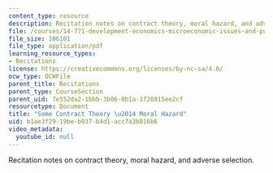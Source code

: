 ```yaml
---
content_type: resource
description: Recitation notes on contract theory, moral hazard, and adverse selection.
file: /courses/14-771-development-economics-microeconomic-issues-and-policy-models-fall-2008/b1ae3f2919beb937b4d1acc7a3b816b6_rec10.pdf
file_size: 106101
file_type: application/pdf
learning_resource_types:
- Recitations
license: https://creativecommons.org/licenses/by-nc-sa/4.0/
ocw_type: OCWFile
parent_title: Recitations
parent_type: CourseSection
parent_uid: 7e552da2-1bbb-3b06-0b1a-1f26915ee2cf
resourcetype: Document
title: "Some Contract Theory \u2014 Moral Hazard"
uid: b1ae3f29-19be-b937-b4d1-acc7a3b816b6
video_metadata:
  youtube_id: null
---
```

Recitation notes on contract theory, moral hazard, and adverse selection.